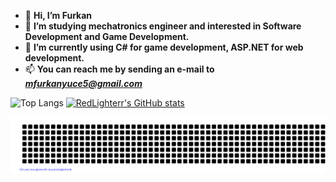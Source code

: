- 👋 **Hi, I’m Furkan**
- 👀 **I’m studying mechatronics engineer and interested in Software Development and Game Development.**
- 🌱 **I’m currently using C# for game development, ASP.NET for web development.**
- 📫 **You can reach me by sending an e-mail to** ***mfurkanyuce5@gmail.com***

![Top Langs](https://github-readme-stats.vercel.app/api/top-langs/?username=RedLighterr&theme=dark) [![RedLighterr's GitHub stats](https://github-readme-stats.vercel.app/api?username=RedLighterr&show_icons=true&theme=dark)](https://github.com/anuraghazra/github-readme-stats)

![gitartwork](gitartwork.svg)

<!---
RedLighterr/RedLighterr is a ✨ special ✨ repository because its `README.md` (this file) appears on your GitHub profile.
You can click the Preview link to take a look at your changes.
--->
